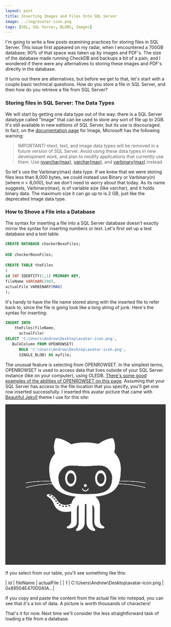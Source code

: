 ```yaml
---
layout: post
title: Inserting Images and Files Into SQL Server
image: ../img/avatar-icon.png
tags: [SQL, SQL Server, BLOBS, Images]
---
```


I'm going to write a few posts examining practices for storing files in SQL Server. This issue first appeared on my radar, when I encountered a 700GB database; 90% of that space was taken up by images and PDF's. The size of the database made running CheckDB and backups a bit of a pain, and I wondered if there were any alternatives to storing these images and PDF's directly in the database. 

It turns out there are alternatives, but before we get to that, let's start with a couple basic technical questions. How do you store a file in SQL Server, and then how do you retrieve a file from SQL Server?

### Storing files in SQL Server: The Data Types

We will start by getting one data type out of the way: there is a SQL Server datatype called "Image" that can be used to store any sort of file up to 2GB. It's still available in new editions of SQL Server, but its use is discouraged. In fact, on the [documentation page](https://docs.microsoft.com/en-us/sql/t-sql/data-types/ntext-text-and-image-transact-sql) for Image, Microsoft has the following warning:

> IMPORTANT! ntext, text, and image data types will be removed in a future version of SQL Server. Avoid using these data types in new development work, and plan to modify applications that currently use them. Use [nvarchar(max)](https://docs.microsoft.com/en-us/sql/t-sql/data-types/nchar-and-nvarchar-transact-sql), [varchar(max)](https://docs.microsoft.com/en-us/sql/t-sql/data-types/char-and-varchar-transact-sql), and [varbinary(max)](https://docs.microsoft.com/en-us/sql/t-sql/data-types/binary-and-varbinary-transact-sql) instead. 

So let's use the Varbinary(max) data type. If we knew that we were storing files less than 8,000 bytes, we could instead use Binary or Varbinary(n) [where n < 8,000], but we don't need to worry about that today. As its name suggests, Varbinary(max), is of variable size (like varchar), and it holds binary data. The maximum size it can go up to is 2 GB, just like the deprecated Image data type.

### How to Shove a File into a Database

The syntax for inserting a file into a SQL Server database doesn't exactly mirror the syntax for inserting numbers or text. Let's first set up a test database and a test table.

```sql
CREATE DATABASE chockerBoxoFiles;

USE chockerBoxoFiles;

CREATE TABLE theFiles
(
id INT IDENTITY(1,1) PRIMARY KEY,
fileName VARCHAR(200),
actualFile VARBINARY(MAX)
);
```
It's handy to have the file name stored along with the inserted file to refer back to, since the file is going look like a long string of junk. Here's the syntax for inserting:

```sql
INSERT INTO
    theFiles(fileName,
      actualFile)
SELECT 'C:\Users\Andrew\Desktop\avatar-icon.png', 
   BulkColumn FROM OPENROWSET( 
      BULK 'C:\Users\Andrew\Desktop\avatar-icon.png', 
      SINGLE_BLOB) AS myfile;
```

The unusual feature is selecting from OPENROWSET. In the simplest terms, OPENROWSET is used to access data that lives outside of your SQL Server instance (like on your computer), using OLEDB. [There's some good examples of the abilities of OPENROWSET on this page](https://sql-programmers.com/tsql-openrowset-in-sql-server). Assuming that your SQL Server has access to the file location that you specify, you'll get one row inserted successfully. I inserted this avatar picture that came with [Beautiful Jekyll](https://github.com/daattali/beautiful-jekyll) theme I use for this site:

![squid cat thing](../img/avatar-icon.png)

If you select from our table, you'll see something like this:

| id | fileName | actualFile |
| 1 |  C:\Users\Andrew\Desktop\avatar-icon.png | 0x89504E470D0A1A...|

If you copy and paste the content from the actual file into notepad, you can see that it's a ton of data. A picture is worth thousands of characters!

That's it for now. Next time we'll consider the less straightforward task of loading a file from a database.